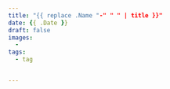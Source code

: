 ```yaml
---
title: "{{ replace .Name "-" " " | title }}"
date: {{ .Date }}
draft: false
images:
  -
tags:
  - tag


---
```

 